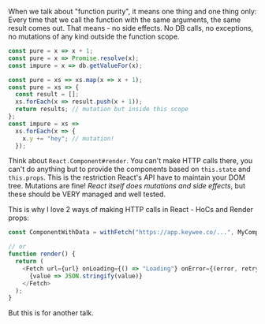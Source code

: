 When we talk about "function purity", it means one thing and one thing only: Every time that we call the function with
the same arguments, the same result comes out. That means - no side effects. No DB calls, no exceptions, no mutations of
any kind outside the function scope.

```js
const pure = x => x + 1;
const pure = x => Promise.resolve(x);
const impure = x => db.getValueFor(x);

const pure = xs => xs.map(x => x + 1);
const pure = xs => {
  const result = [];
  xs.forEach(x => result.push(x + 1));
  return results; // mutation but inside this scope
};
const impure = xs =>
  xs.forEach(x => {
    x.y += "hey"; // mutation!
  });
```

Think about `React.Component#render`. You can't make HTTP calls there, you can't do anything but to provide the
components based on `this.state` and `this.props`. This is the restriction React's API have to maintain your DOM tree.
Mutations are fine! _React itself does mutations and side effects_, but these should be VERY managed and well tested.

This is why I love 2 ways of making HTTP calls in React - HoCs and Render props:

```js
const ComponentWithData = withFetch("https://app.keywee.co/...", MyComponent);

// or
function render() {
  return (
    <Fetch url={url} onLoading={() => "Loading"} onError={(error, retry) => "Error!"}>
      {value => JSON.stringify(value)}
    </Fetch>
  );
}
```

But this is for another talk.
